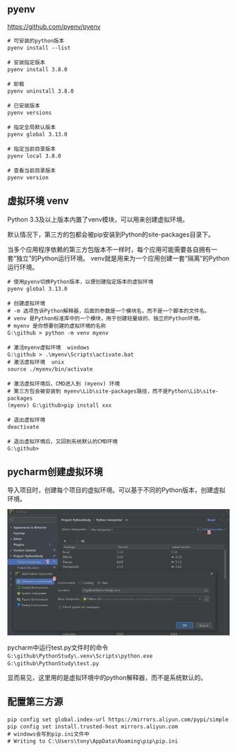 ## pyenv

https://github.com/pyenv/pyenv

```shell
# 可安装的python版本
pyenv install --list

# 安装指定版本
pyenv install 3.8.0

# 卸载
pyenv uninstall 3.8.0

# 已安装版本
pyenv versions

# 指定全局默认版本
pyenv global 3.13.0

# 指定当前目录版本
pyenv local 3.8.0

# 查看当前目录版本
pyenv version
```

## 虚拟环境 venv
Python 3.3及以上版本内置了venv模块，可以用来创建虚拟环境。

默认情况下，第三方的包都会被pip安装到Python的site-packages目录下。

当多个应用程序依赖的第三方包版本不一样时，每个应用可能需要各自拥有一套“独立”的Python运行环境。
venv就是用来为一个应用创建一套“隔离”的Python运行环境。

```shell
# 使用pyenv切换Python版本，以便创建指定版本的虚拟环境
pyenv global 3.13.0

# 创建虚拟环境
# -m 选项告诉Python解释器，后面的参数是一个模块名，而不是一个脚本的文件名。
# venv 是Python标准库中的一个模块，用于创建轻量级的、独立的Python环境。
# myenv 是你想要创建的虚拟环境的名称
G:\github > python -m venv myenv

# 激活myenv虚拟环境  windows
G:\github > .\myenv\Scripts\activate.bat
# 激活虚拟环境  unix
source ./myenv/bin/activate

# 激活虚拟环境后，CMD进入到 (myenv) 环境
# 第三方包会被安装到 myenv\Lib\site-packages路径，而不是Python\Lib\site-packages
(myenv) G:\github>pip install xxx

# 退出虚拟环境
deactivate

# 退出虚拟环境后，又回到系统默认的CMD环境
G:\github> 
```

## pycharm创建虚拟环境
导入项目时，创建每个项目的虚拟环境。可以基于不同的Python版本，创建虚拟环境。

![](https://raw.githubusercontent.com/Log4chen/PicGo/master/pycharm%20create%20venv.png)


pycharm中运行test.py文件时的命令 
`G:\github\PythonStudy\.venv\Scripts\python.exe G:\github\PythonStudy\test.py`

显而易见，这里用的是虚拟环境中的python解释器，而不是系统默认的。

## 配置第三方源
```shell
pip config set global.index-url https://mirrors.aliyun.com/pypi/simple 
pip config set install.trusted-host mirrors.aliyun.com
# windows会写到pip.ini文件中
# Writing to C:\Users\tony\AppData\Roaming\pip\pip.ini
```
